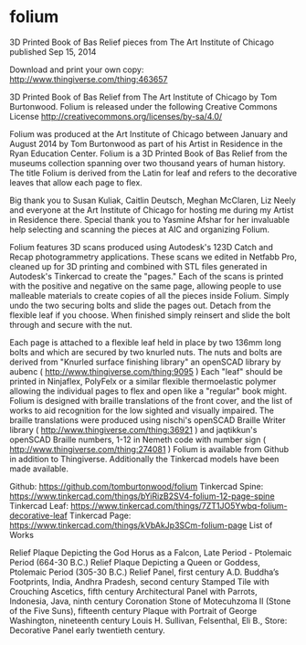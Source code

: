 folium
======

3D Printed Book of Bas Relief pieces from The Art Institute of Chicago published Sep 15, 2014

Download and print your own copy: http://www.thingiverse.com/thing:463657

3D Printed Book of Bas Relief from The Art Institute of Chicago by Tom Burtonwood.
Folium is released under the following Creative Commons License
http://creativecommons.org/licenses/by-sa/4.0/

Folium was produced at the Art Institute of Chicago between January and August 2014
by Tom Burtonwood as part of his Artist in Residence in the Ryan Education Center. Folium
is a 3D Printed Book of Bas Relief from the museums collection spanning over two thousand
years of human history. The title Folium is derived from the Latin for leaf and refers to
the decorative leaves that allow each page to flex.

Big thank you to Susan Kuliak, Caitlin Deutsch, Meghan McClaren, Liz Neely and everyone at the Art Institute of Chicago for hosting me during my Artist in Residence there. Special thank you to Yasmine Afshar for her invaluable help selecting and scanning the pieces at AIC and organizing Folium.

Folium features 3D scans produced using Autodesk's 123D Catch and Recap photogrammetry
applications. These scans we edited in Netfabb Pro, cleaned up for 3D printing and
combined with STL files generated in Autodesk's Tinkercad to create the "pages."
Each of the scans is printed with the positive and negative on the same page, allowing
people to use malleable materials to create copies of all the pieces inside Folium. Simply
undo the two securing bolts and slide the pages out. Detach from the flexible leaf if you
choose. When finished simply reinsert and slide the bolt through and secure with the nut.

Each page is attached to a flexible leaf held in place by two 136mm long bolts and which are secured by two knurled nuts. The nuts and bolts are derived from "Knurled surface
finishing library" an openSCAD library by aubenc ( http://www.thingiverse.com/thing:9095 )
Each "leaf" should be printed in Ninjaflex, PolyFelx or a similar flexible thermoelastic
polymer allowing the individual pages to flex and open like a "regular" book might.
Folium is designed with braille translations of the front cover, and the list of works to
aid recognition for the low sighted and visually impaired. The braille translations were
produced using nischi's openSCAD Braille Writer library ( http://www.thingiverse.com/thing:36921 ) and jaqtikkun's openSCAD Braille numbers, 1-12 in Nemeth code with number sign ( http://www.thingiverse.com/thing:274081 )
Folium is available from Github in addition to Thingiverse. Additionally the Tinkercad models have been made available.

Github: https://github.com/tomburtonwood/folium
Tinkercad Spine: https://www.tinkercad.com/things/bYiRizB2SV4-folium-12-page-spine
Tinkercad Leaf: https://www.tinkercad.com/things/7ZT1JO5Ywbq-folium-decorative-leaf
Tinkercad Page: https://www.tinkercad.com/things/kVbAkJp3SCm-folium-page
List of Works

Relief Plaque Depicting the God Horus as a Falcon, Late Period - Ptolemaic Period
(664-30 B.C.)
Relief Plaque Depicting a Queen or Goddess, Ptolemaic Period (305-30 B.C.)
Relief Panel, first century A.D.
Buddha’s Footprints, India, Andhra Pradesh, second century
Stamped Tile with Crouching Ascetics, fifth century
Architectural Panel with Parrots, Indonesia, Java, ninth century
Coronation Stone of Motecuhzoma II (Stone of the Five Suns), fifteenth century
Plaque with Portrait of George Washington, nineteenth century
Louis H. Sullivan, Felsenthal, Eli B., Store: Decorative Panel early twentieth century.
